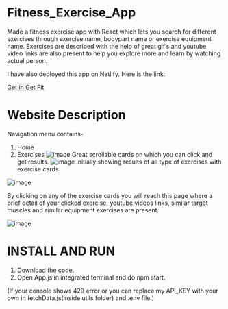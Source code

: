 # Fitness_Exercise_App
Made a fitness exercise app with React which lets you search for different exercises through exercise name, bodypart name or exercise equipment name. Exercises are described with the help of great gif’s and youtube video links are also present to help you explore more and learn by watching actual person. 

I have also deployed this app on Netlify. Here is the link:

[Get in Get Fit](https://get-in-get-fit.netlify.app)
# Website Description 
Navigation menu contains-
1. Home
2. Exercises
![image](https://user-images.githubusercontent.com/89523701/180343979-7dc07299-7468-4107-9e81-b3befb26764d.png)
 Great scrollable cards on which you can click and get results.
![image](https://user-images.githubusercontent.com/89523701/180344134-737da2d4-a2ee-42a1-ae7c-942bdfd5de6e.png)
Initially showing results of all type of exercises with exercise cards.

![image](https://user-images.githubusercontent.com/89523701/180346311-0722b44d-b71b-424c-9b86-e5589a08108e.png)

By clicking on any of the exercise cards you will reach this page where a brief detail of your clicked exercise, youtube videos links, similar target muscles and similar equipment exercises are present.

![image](https://user-images.githubusercontent.com/89523701/180345033-1d9334ac-26bb-4b7a-8f3a-e159c1ce03ec.png)

# INSTALL AND RUN 
1. Download the code.
2. Open App.js in integrated terminal and do npm start.

(If your console shows 429 error or you can replace my API_KEY with your own in fetchData.js(inside utils folder) and .env file.)

